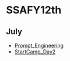 # SSAFY12th
## July
- [Prompt_Engineering](/07/Prompt_Engineering.md)
- [StartCamp_Day2](/07/StartCamp_Day2_Python.md)
